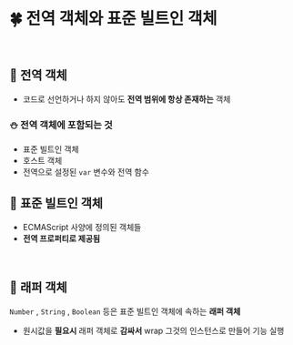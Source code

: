 # 🍀 전역 객체와 표준 빌트인 객체

<br>

## 🧸 전역 객체

- 코드로 선언하거나 하지 않아도 **전역 범위에 항상 존재하는** 객체
  <br>

### ⛄ 전역 객체에 포함되는 것

- 표준 빌트인 객체
- 호스트 객체
- 전역으로 설정된 `var` 변수와 전역 함수
  <br>

## 🧸 표준 빌트인 객체

- ECMAScript 사양에 정의된 객체들
- **전역 프로퍼티로 제공됨**

<br>

## 🧸 래퍼 객체

`Number` , `String` , `Boolean` 등은 표준 빌트인 객체에 속하는 **래퍼 객체**

- 원시값을 **필요시** 래퍼 객체로 **감싸서** wrap 그것의 인스턴스로 만들어 기능 실행
